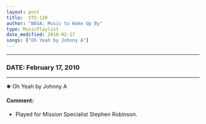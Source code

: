 ```yaml
---
layout: post
title:  STS-130
author: "NASA: Music to Wake Up By"
type: MusicPlaylist
date_modified: 2010-02-17
songs: ["Oh Yeah by Johnny A"]
---
```


----
### DATE: February 17, 2010
----
✺ Oh Yeah by Johnny A

#### Comment:
* Played for Mission Specialist Stephen Robinson.



<br/>
<center>
	<a target="_blank"
	   href="https://twitter.com/intent/tweet?hashtags=Space,NASA,Playlist,NASAWakeupCalls,SpaceProgram&text={{ page.author}}, '{{ page.songs.first }}' {{ page.title }}, {{ page.date | date: '%B %d, %Y' }}. {{ site.url }}{{ page.url }}&via=nasawakeupcalls"><i class="fab fa-twitter" alt="Tweet this page" style="font-size: 1.3em;"></i></a>
	&nbsp; 	<i class="fas fa-user-astronaut" style="font-size: 1.5em;"></i> &nbsp;
    <a type="amzn" search="'Oh Yeah by Johnny A'" category="popular music">
    <i class="fab fa-amazon" style="font-size: 1.3em;"></i></a>
</center>
